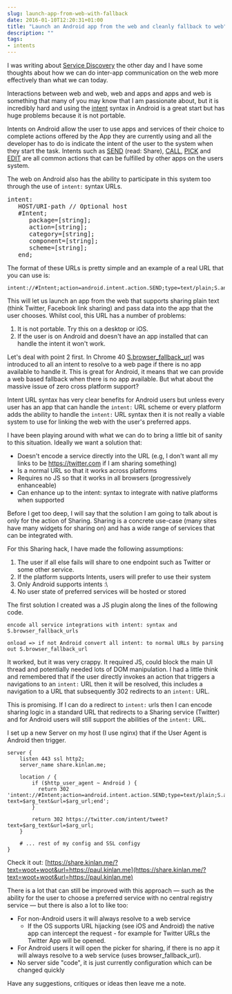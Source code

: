 ```yaml
---
slug: launch-app-from-web-with-fallback
date: 2016-01-10T12:20:31+01:00
title: "Launch an Android app from the web and cleanly fallback to web"
description: ""
tags:
- intents
---
```


I was writing about [Service Discovery](https://paul.kinlan.me/service-discovery-on-the-web/) the other
day and I have some thoughts about how we can do inter-app communication on the web 
more effectively than what we can today.

Interactions between web and web, web and apps and apps and web is something that 
many of you may know that I am passionate about, but it is incredibly hard and using
the [intent](https://developer.chrome.com/multidevice/android/intents) syntax in Android
is a great start but has huge problems because it is not portable.

Intents on Android allow the user to use apps and services of their choice to complete actions
offered by the App they are currently using and all the developer has to do is 
indicate the intent of the user to the system when they start the task. Intents such as 
[SEND](http://developer.android.com/reference/android/content/Intent.html#ACTION_SEND) (read: Share), 
[CALL](http://developer.android.com/reference/android/content/Intent.html#ACTION_CALL), [PICK](http://developer.android.com/reference/android/content/Intent.html#ACTION_PICK) and
[EDIT](http://developer.android.com/reference/android/content/Intent.html#ACTION_EDIT) are all common actions
that can be fulfilled by other apps on the users system.

The web on Android also has the ability to participate in this system too through the use
of `intent:` syntax URLs.  

<pre>intent:
   HOST/URI-path // Optional host 
   #Intent; 
      package=[string]; 
      action=[string]; 
      category=[string]; 
      component=[string]; 
      scheme=[string]; 
   end; 
</pre>

The format of these URLs is pretty simple and an example of a real URL that you can use is: 
```
intent://#Intent;action=android.intent.action.SEND;type=text/plain;S.android.intent.extra.TEXT=http://test.com;S.android.intent.extra.SUBJECT=Test;end
``` 

This will let us launch an app from the web that supports sharing plain text (think Twitter, Facebook link sharing) and pass
data into the app that the user chooses. Whilst cool, this URL has a number of problems:

1. It is not portable. Try this on a desktop or iOS.
2. If the user is on Android and doesn't have an app installed that can handle the intent it won't work.

Let's deal with point 2 first. In Chrome 40 [S.browser_fallback_url](https://paul.kinlan.me/deep-app-linking-on-android-and-chrome/) was introduced to all an intent to resolve
to a web page if there is no app available to handle it.  This is great for Android, it means that 
we can provide a web based fallback when there is no app available.  But what about the massive issue of zero 
cross platform support?

Intent URL syntax has very clear benefits for Android users but unless every user has an app that 
can handle the `intent:` URL scheme or every platform adds the ability to handle the `intent:` URL syntax 
then it is not really a viable system to use for linking the web with the user's preferred apps.

I have been playing around with what we can do to bring a little bit of sanity to this situation. Ideally we
want a solution that:

* Doesn't encode a service directly into the URL (e.g, I don't want all my links to be https://twitter.com if I am sharing something)
* Is a normal URL so that it works across platforms
* Requires no JS so that it works in all browsers (progressively enhanceable)
* Can enhance up to the intent: syntax to integrate with native platforms when supported

Before I get too deep, I will say that the solution I am going to talk about is only for the action of
Sharing. Sharing is a concrete use-case (many sites have many widgets for sharing on) and has a wide range of 
services that can be integrated with. 

For this Sharing hack, I have made the following assumptions:

1. The user if all else fails will share to one endpoint such as Twitter or some other service.
2. If the platform supports Intents, users will prefer to use their system
3. Only Android supports intents :\
4. No user state of preferred services will be hosted or stored

The first solution I created was a JS plugin along the lines of the following code.

```
encode all service integrations with intent: syntax and S.browser_fallback_urls

onload => if not Android convert all intent: to normal URLs by parsing out S.browser_fallback_url
```

It worked, but it was very crappy. It required JS, could block the main UI thread and potentially needed
lots of DOM manipulation. I had a little think and remembered that if the user directly invokes an action
that triggers a navigations to an `intent:` URL then it will be resolved, this includes a navigation to a URL
that subsequently 302 redirects to an `intent:` URL. 

This is promising.  If I can do a redirect to `intent:` urls then I can encode sharing logic in a 
standard URL that redirects to a Sharing service (Twitter) and for Android users will still support the 
abilities of the `intent:` URL.

I set up a new Server on my host (I use nginx) that if the User Agent is Android then trigger.

```
server {
    listen 443 ssl http2;
    server_name share.kinlan.me;
  
    location / {
        if ($http_user_agent ~ Android ) {
          return 302 'intent://#Intent;action=android.intent.action.SEND;type=text/plain;S.android.intent.extra.TEXT=$arg_url;S.android.intent.extra.SUBJECT=$arg_text;S.browser_fallback_url=https://twitter.com/intent/tweet?text=$arg_text&url=$arg_url;end';
        }
        
        return 302 https://twitter.com/intent/tweet?text=$arg_text&url=$arg_url;
    }
    
    # ... rest of my config and SSL configy
}     
```

Check it out: [https://share.kinlan.me/?text=woot+woot&url=https://paul.kinlan.me](https://share.kinlan.me/?text=woot+woot&url=https://paul.kinlan.me)

There is a lot that can still be improved with this approach &mdash; such as the ability for the user to choose
a preferred service with no central registry service &mdash; but there is also a lot to like too:

* For non-Android users it will always resolve to a web service
  * If the OS supports URL hijacking (see iOS and Android) the native app can intercept the request - for example
    for Twitter URLs the Twitter App will be opened.
* For Android users it will open the picker for sharing, if there is no app it will always resolve to a web service (uses browser_fallback_url).
* No server side "code", it is just currently configuration which can be changed quickly

Have any suggestions, critiques or ideas then leave me a note.